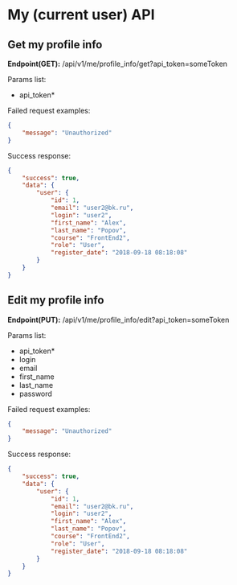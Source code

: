 # My (current user) API

## Get my profile info
**Endpoint(GET):** /api/v1/me/profile_info/get?api_token=someToken

Params list:
+ api_token*

Failed request examples:
```json
{
    "message": "Unauthorized"
}
```

Success response:
```json
{
    "success": true,
    "data": {
        "user": {
            "id": 1,
            "email": "user2@bk.ru",
            "login": "user2",
            "first_name": "Alex",
            "last_name": "Popov",
            "course": "FrontEnd2",
            "role": "User",
            "register_date": "2018-09-18 08:18:08"
        }
    }
}
```

## Edit my profile info
**Endpoint(PUT):** /api/v1/me/profile_info/edit?api_token=someToken

Params list:
+ api_token*
+ login
+ email
+ first_name
+ last_name
+ password

Failed request examples:
```json
{
    "message": "Unauthorized"
}
```

Success response:
```json
{
    "success": true,
    "data": {
        "user": {
            "id": 1,
            "email": "user2@bk.ru",
            "login": "user2",
            "first_name": "Alex",
            "last_name": "Popov",
            "course": "FrontEnd2",
            "role": "User",
            "register_date": "2018-09-18 08:18:08"
        }
    }
}
```
